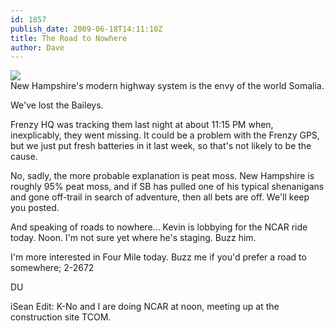 ```yaml
---
id: 1857
publish_date: 2009-06-18T14:11:10Z
title: The Road to Nowhere
author: Dave
---
```


![](http://lh4.ggpht.com/_zoD15FRZxcs/SvEV9GWm53I/AAAAAAAAB3Y/5QxihTwS5RM/s2400/mud.jpg)  
New Hampshire's modern highway system is the envy of the world Somalia.

We've lost the Baileys.

Frenzy HQ was tracking them last night at about 11:15 PM when, inexplicably, they went missing. It could be a problem with the Frenzy GPS, but we just put fresh batteries in it last week, so that's not likely to be the cause.

No, sadly, the more probable explanation is peat moss. New Hampshire is roughly 95% peat moss, and if SB has pulled one of his typical shenanigans and gone off-trail in search of adventure, then all bets are off. We'll keep you posted.

And speaking of roads to nowhere... Kevin is lobbying for the NCAR ride today. Noon. I'm not sure yet where he's staging. Buzz him.

I'm more interested in Four Mile today. Buzz me if you'd prefer a road to somewhere; 2-2672

DU

iSean Edit: K-No and I are doing NCAR at noon, meeting up at the construction site TCOM.
